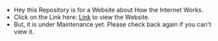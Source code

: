 - Hey this Repository is for a Website about How the Internet Works.
- Click on the Link here: [Link](https://www.google.com) to view the Website.
- But, it is under Maintenance yet. Please check back again if you can't view it.
